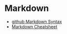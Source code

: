 # Markdown

* [github Markdown Syntax](https://gist.github.com/MinhasKamal/7fdebb7c424d23149140)
* [Markdown Cheatsheet](https://github.com/adam-p/markdown-here/wiki/Markdown-Cheatsheet)
